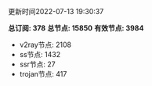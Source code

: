 更新时间2022-07-13 19:30:37

**总订阅: 378**
**总节点: 15850**
**有效节点: 3984**
- v2ray节点: 2108
- ss节点: 1432
- ssr节点: 27
- trojan节点: 417
